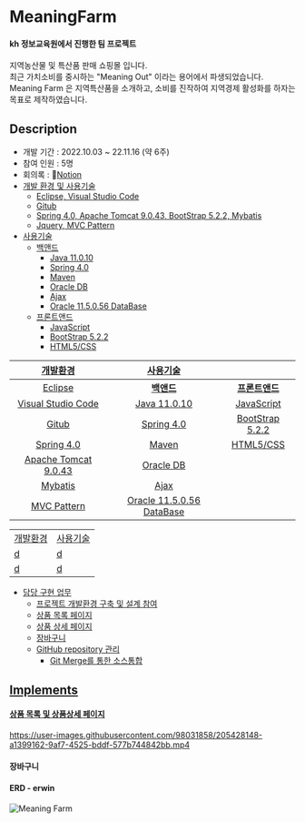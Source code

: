 # MeaningFarm

#### kh 정보교육원에서 진행한 팀 프로젝트
<p>
지역농산물 및 특산품 판매 쇼핑몰 입니다.<br />
최근 가치소비를 중시하는 "Meaning Out" 이라는 용어에서 파생되었습니다.<br />
Meaning Farm 은 지역특산품을 소개하고, 소비를 진작하여 지역경제 활성화를 하자는 목표로 제작하였습니다.
</p>

## Description
- 개발 기간 : 2022.10.03 ~ 22.11.16 (약 6주)
- 참여 인원 : 5명
- 회의록 : 📒<a href="https://messenger-kh.notion.site/86c8876e465c4caa8703e6c844bf3a48">Notion
- 개발 환경 및 사용기술
  - Eclipse, Visual Studio Code
  - Gitub
  - Spring 4.0, Apache Tomcat 9.0.43, BootStrap 5.2.2, Mybatis
  - Jquery, MVC Pattern
- 사용기술
  - 백앤드
    - Java 11.0.10
    - Spring 4.0 
    - Maven
    - Oracle DB
    - Ajax
    - Oracle 11.5.0.56 DataBase  
  - 프론트앤드  
    - JavaScript
    - BootStrap 5.2.2
    - HTML5/CSS
  
|       개발환경       	|          사용기술         	                    ||
|:--------------------:	|:-------------------------:	|:---------------:	|
|        Eclipse       	|         **백앤드**          |  **프론트앤드**   |
|  Visual Studio Code  	|        Java 11.0.10       	|    JavaScript   	|
|         Gitub        	|         Spring 4.0        	| BootStrap 5.2.2 	|
|      Spring 4.0      	|           Maven           	|    HTML5/CSS    	|
| Apache Tomcat 9.0.43 	|         Oracle DB         	|                 	|
|        Mybatis       	|            Ajax           	|                 	|
|      MVC Pattern     	| Oracle 11.5.0.56 DataBase 	|                 	|
  
<table>
  <tr>
    <td>개발환경</td>
    <td>사용기술</td>
  </tr>
  <tr>
    <td>d</td>
    <td>d</td>
  </tr>
  <tr>
    <td>d</td>
    <td>d</td>
  </tr>
</table>
  
- 담당 구현 업무
  - 프로젝트 개발환경 구축 및 설계 참여
  - 상품 목록 페이지
  - 상품 상세 페이지
  - 장바구니 
  - GitHub repository 관리
    - Git Merge를 통한 소스통합

## Implements
#### 상품 목록 및 상품상세 페이지
  https://user-images.githubusercontent.com/98031858/205428148-a1399162-9af7-4525-bddf-577b744842bb.mp4

#### 장바구니

#### ERD - erwin 
  ![Meaning Farm](https://user-images.githubusercontent.com/98031858/202108666-c7389c85-ce1d-427c-8e0e-ab38d89e7bcb.jpg)



